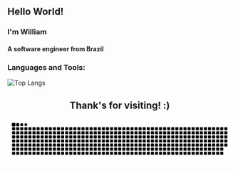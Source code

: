 <h2>Hello World!</h2>
<h3>I'm William</h3>
<h4>A software engineer from Brazil</h4>

<h3 align="left">Languages and Tools:</h3>

![Top Langs](https://github-readme-stats.vercel.app/api/top-langs/?username=wrdelmanto&size_weight=0.5&count_weight=0.5&langs_count=8&hide=jupyterNotebook&layout=compact)

<h2 align="center"><b>Thank's for visiting! :)</b></h2>

<img src="https://raw.githubusercontent.com/WRDelmanto/WRDelmanto/output/snake.svg" alt="Snake animation" />

<!--
<p align="left"> <img src="https://komarev.com/ghpvc/?username=wrdelmanto&label=Profile%20views&color=0e75b6&style=flat" alt="wrdelmanto" /> </p>

<img src="https://raw.githubusercontent.com/rahul-jha98/rahul-jha98/main/techstack.gif" alt="Computer animated gif">
-->